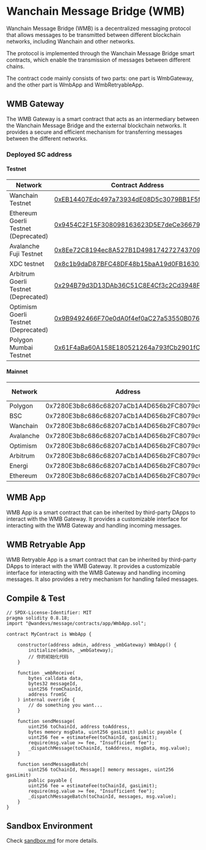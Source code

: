 # Wanchain Message Bridge (WMB)

Wanchain Message Bridge (WMB) is a decentralized messaging protocol that allows messages to be transmitted between different blockchain networks, including Wanchain and other networks.

The protocol is implemented through the Wanchain Message Bridge smart contracts, which enable the transmission of messages between different chains.

The contract code mainly consists of two parts: one part is WmbGateway, and the other part is WmbApp and WmbRetryableApp.

## WMB Gateway

The WMB Gateway is a smart contract that acts as an intermediary between the Wanchain Message Bridge and the external blockchain networks. It provides a secure and efficient mechanism for transferring messages between the different networks. 

### Deployed SC address

#### Testnet

| Network | Contract Address |
| --- | --- |
| Wanchain Testnet | [0xEB14407Edc497a73934dE08D5c3079BB1F5f145D](https://testnet.wanscan.org/address/0xEB14407Edc497a73934dE08D5c3079BB1F5f145D) |
| Ethereum Goerli Testnet (Deprecated) | [0x9454C2F15F308098163623D5E7deCe366793efD3](https://goerli.etherscan.io/address/0x9454C2F15F308098163623D5E7deCe366793efD3) |
| Avalanche Fuji Testnet | [0x8Ee72C8194ec8A527B1D4981742727437091C913](https://testnet.snowtrace.io/address/0x8Ee72C8194ec8A527B1D4981742727437091C913) |
| XDC testnet | [0x8c1b9daD87BFC48DF48b15baA19d0FB163030169](https://apothem.xinfinscan.com/address/xdc8c1b9daD87BFC48DF48b15baA19d0FB163030169#transactions) |
| Arbitrum Goerli Testnet (Deprecated) | [0x294B79d3D13DAb36C51C8E4Cf3c2Cd3948F0bA4C](https://testnet.arbiscan.io/address/0x294B79d3D13DAb36C51C8E4Cf3c2Cd3948F0bA4C) |
| Optimism Goerli Testnet (Deprecated) | [0x9B9492466F70e0dA0f4ef0aC27a53550B0769232](https://goerli-optimism.etherscan.io/address/0x9B9492466F70e0dA0f4ef0aC27a53550B0769232) |
| Polygon Mumbai Testnet | [0x61F4aBa60A158E180521264a793fCb2901fCe998](https://mumbai.polygonscan.com/address/0x61F4aBa60A158E180521264a793fCb2901fCe998) |

#### Mainnet

| Network | Address | Bip44 chainId |
| --- | --- | --- |
| Polygon | 0x7280E3b8c686c68207aCb1A4D656b2FC8079c033 | 2147484614 |
| BSC | 0x7280E3b8c686c68207aCb1A4D656b2FC8079c033 | 2147484362 |
| Wanchain | 0x7280E3b8c686c68207aCb1A4D656b2FC8079c033 | 2153201998 |
| Avalanche | 0x7280E3b8c686c68207aCb1A4D656b2FC8079c033 | 2147492648 |
| Optimism | 0x7280E3b8c686c68207aCb1A4D656b2FC8079c033 | 2147484262 |
| Arbitrum | 0x7280E3b8c686c68207aCb1A4D656b2FC8079c033 | 1073741826 |
| Energi | 0x7280E3b8c686c68207aCb1A4D656b2FC8079c033 | 2147493445 |
| Ethereum | 0x7280E3b8c686c68207aCb1A4D656b2FC8079c033 | 2147483708 |


## WMB App

WMB App is a smart contract that can be inherited by third-party DApps to interact with the WMB Gateway. It provides a customizable interface for interacting with the WMB Gateway and handling incoming messages.

## WMB Retryable App

WMB Retryable App is a smart contract that can be inherited by third-party DApps to interact with the WMB Gateway. It provides a customizable interface for interacting with the WMB Gateway and handling incoming messages. It also provides a retry mechanism for handling failed messages.


## Compile & Test

```
// SPDX-License-Identifier: MIT
pragma solidity 0.8.18;
import "@wandevs/message/contracts/app/WmbApp.sol";

contract MyContract is WmbApp {
    
    constructor(address admin, address _wmbGateway) WmbApp() {
        initialize(admin, _wmbGateway);
        // 你的初始化代码
    }

    function _wmbReceive(
        bytes calldata data,
        bytes32 messageId,
        uint256 fromChainId,
        address fromSC
    ) internal override {
		// do something you want...
    }

    function sendMessage(
        uint256 toChainId, address toAddress, 
        bytes memory msgData, uint256 gasLimit) public payable {
        uint256 fee = estimateFee(toChainId, gasLimit);
        require(msg.value >= fee, "Insufficient fee");
        _dispatchMessage(toChainId, toAddress, msgData, msg.value);
    }

    function sendMessageBatch(
        uint256 toChainId, Message[] memory messages, uint256 gasLimit) 
        public payable {
        uint256 fee = estimateFee(toChainId, gasLimit);
        require(msg.value >= fee, "Insufficient fee");
        _dispatchMessageBatch(toChainId, messages, msg.value);
    }
}

```

## Sandbox Environment

Check [sandbox.md](./sandbox.md) for more details.